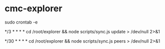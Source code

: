 # cmc-explorer

sudo crontab -e

*/3 * * * * cd /root/explorer && node scripts/sync.js update > /dev/null 2>&1

*/30 * * * * cd /root/explorer && node scripts/sync.js peers > /dev/null 2>&1
